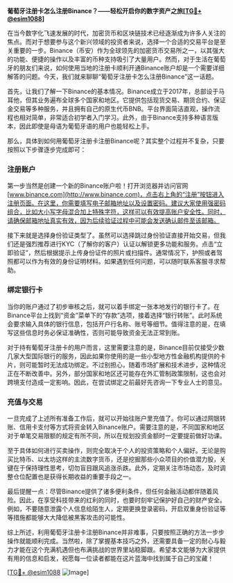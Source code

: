 **葡萄牙注册卡怎么注册Binance？——轻松开启你的数字资产之旅[[TG💪+ @esim1088](https://t.me/s/esim1088)]**

在当今数字化飞速发展的时代，加密货币和区块链技术已经逐渐成为许多人关注的焦点。而对于想要参与这个新兴领域的投资者来说，选择一个合适的交易平台是至关重要的一步。Binance（币安）作为全球领先的加密货币交易所之一，以其强大的功能、便捷的操作以及丰富的币种支持吸引了大量用户。然而，对于生活在葡萄牙的朋友们来说，如何使用当地的注册卡顺利开通Binance账户却是一个需要详细解答的问题。今天，我们就来聊聊“葡萄牙注册卡怎么注册Binance”这一话题。

首先，让我们了解一下Binance的基本情况。Binance成立于2017年，总部设于马耳他，但其业务遍布全球多个国家和地区。它提供包括现货交易、期货合约、保证金交易等多种服务，并且拥有自己的原生代币BNB。平台界面简洁直观，操作流程也相对简单，非常适合初学者入门学习。此外，由于Binance支持多种语言版本，因此即使是母语为葡萄牙语的用户也能轻松上手。

那么，具体到如何用葡萄牙注册卡注册Binance呢？其实整个过程并不复杂，只要按照以下步骤逐步完成即可：

### 注册账户
第一步当然是创建一个新的Binance账户啦！打开浏览器并访问官网[www.binance.com](http://www.binance.com)，点击右上角的“注册”按钮进入注册页面。在这里，你需要填写电子邮箱地址以及设置密码。建议大家使用强密码组合，比如大小写字母混合加上特殊字符，这样可以有效提高账户安全性。同时，请确保邮箱地址真实有效，因为后续验证过程中可能会发送确认邮件至该邮箱。

接下来就是选择身份验证类型了。虽然可以选择跳过身份验证直接开始交易，但我们还是强烈推荐进行KYC（了解你的客户）认证以解锁更多功能和服务。点击“立即验证”，然后根据提示上传身份证件的照片或扫描件。通常情况下，护照或者驾照都可以作为有效的身份证明材料。如果遇到任何问题，可以随时联系客服寻求帮助。

### 绑定银行卡
当你的账户通过了初步审核之后，就可以着手绑定一张本地发行的银行卡了。在Binance平台上找到“资金”菜单下的“存款”选项，接着选择“银行转账”。此时系统会要求输入具体的银行信息，包括开户行名称、账号等细节。值得注意的是，在填写这些信息时务必保证准确性，否则可能导致资金无法正常到账。

对于持有葡萄牙注册卡的用户而言，这里需要注意的是，Binance目前仅接受少数几家大型国际银行的服务，因此如果你使用的是一些小型地方性金融机构提供的卡片，则可能暂时无法成功绑定。不过别担心，随着市场扩展和技术进步，这种情况正在不断改善中。另外，部分国家和地区还可能存在外汇管制政策限制，这也会对跨境支付造成一定影响。因此，在尝试绑定之前最好先咨询一下专业人士的意见。

### 充值与交易
一旦完成了上述所有准备工作后，就可以开始往账户里充值了。你可以通过网银转账、信用卡支付等方式将资金转入Binance账户。需要注意的是，不同国家和地区对于单笔交易限额的规定有所不同，所以在规划投资金额时一定要提前做好功课。

至于具体如何进行买卖操作，则完全取决于个人的投资策略和个人偏好。无论是购买比特币、以太坊这样的主流数字货币，还是挖掘那些小众项目的价值潜力股，关键在于保持理性思考，切勿盲目跟风追涨杀跌。此外，定期关注市场动态，及时调整仓位配置也是获得长期收益的重要手段之一。

最后提醒一点：尽管Binance提供了诸多便利条件，但任何金融活动都伴随着风险。因此，在享受科技带来的红利的同时，也要时刻牢记保护好自己的财产安全。例如，不要随意泄露个人信息给陌生人，定期更换登录密码，开启双重身份验证等等措施都能够大大降低被黑客攻击的可能性。

综上所述，利用葡萄牙注册卡注册Binance并非难事，只要按照正确的方法一步步操作就能顺利完成。当然啦，除了掌握基本技巧之外，还需要具备一定的耐心与毅力才能在这个充满机遇但也布满挑战的世界里站稳脚跟。希望本文能够为大家提供有用的信息和启发，祝愿每一位读者都能在这片蓝海中找到属于自己的宝藏！

[[TG💪+ @esim1088](https://t.me/s/esim1088) ![Image](https://i.postimg.cc/4NQfJmqS/Snipaste-2025-05-13-00-14-12.png)]